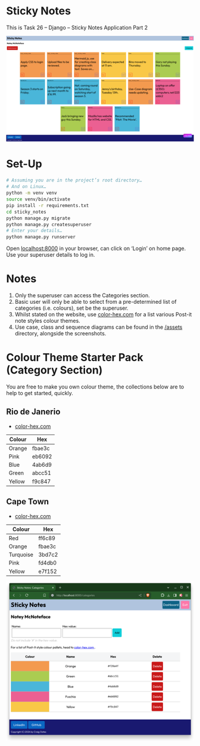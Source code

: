 # Sticky Notes

This is Task 26 – Django – Sticky Notes Application Part 2

![dashboard screenshot](./assets/dashboard-screenshot.png)

# Set-Up

```bash
# Assuming you are in the project’s root directory…
# And on Linux…
python -m venv venv
source venv/bin/activate
pip install -r requirements.txt
cd sticky_notes
python manage.py migrate
python manage.py createsuperuser
# Enter your details…
python manage.py runserver
```

Open [localhost:8000](http://localhost:8000) in your browser, can click on ‘Login’ on home page. Use your superuser details to log in.

# Notes

1. Only the superuser can access the Categories section.
2. Basic user will only be able to select from a pre-determined list of categories (i.e. colours), set be the superuser.
3. Whilst stated on the website, use [color-hex.com](https://www.color-hex.com/) for a list various Post-it note styles colour themes.
4. Use case, class and sequence diagrams can be found in the [/assets](./assets) directory, alongside the screenshots.

# Colour Theme Starter Pack (Category Section)

You are free to make you own colour theme, the collections below are to help to
get started, quickly.

## Rio de Janerio

- [color-hex.com](https://www.color-hex.com/color-palette/23469)

| Colour | Hex    |
| ------ | ------ |
| Orange | fbae3c |
| Pink   | eb6092 |
| Blue   | 4ab6d9 |
| Green  | abcc51 |
| Yellow | f9c847 |

## Cape Town

- [color-hex.com](https://www.color-hex.com/color-palette/23476)

| Colour    | Hex    |
| --------- | ------ |
| Red       | ff6c89 |
| Orange    | fbae3c |
| Turquoise | 3bd7c2 |
| Pink      | fd4db0 |
| Yellow    | e7f152 |

![category section screenshot](./assets/categories-screenshot.png)
